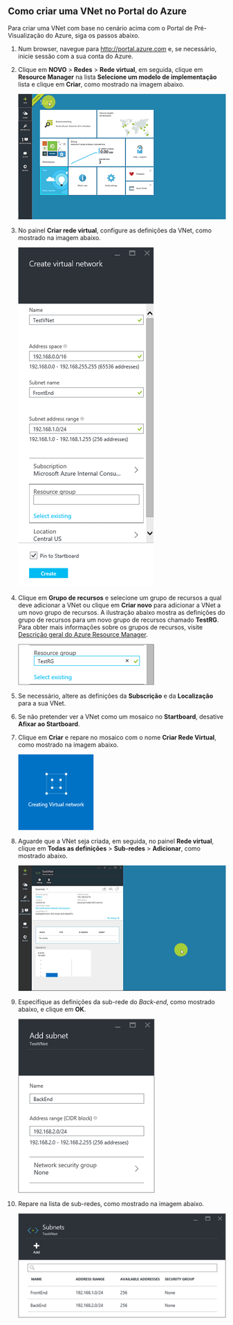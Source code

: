 ## <a name="how-to-create-a-vnet-in-the-azure-portal"></a>Como criar uma VNet no Portal do Azure
Para criar uma VNet com base no cenário acima com o Portal de Pré-Visualização do Azure, siga os passos abaixo.

1. Num browser, navegue para http://portal.azure.com e, se necessário, inicie sessão com a sua conta do Azure.
2. Clique em **NOVO** > **Redes** > **Rede virtual**, em seguida, clique em **Resource Manager** na lista **Selecione um modelo de implementação** lista e clique em **Criar**, como mostrado na imagem abaixo.
   
    ![Criar a VNet no Portal do Azure](./media/virtual-networks-create-vnet-arm-pportal-include/vnet-create-arm-pportal-figure1.gif)
3. No painel **Criar rede virtual**, configure as definições da VNet, como mostrado na imagem abaixo.
   
    ![Painel Criar rede virtual](./media/virtual-networks-create-vnet-arm-pportal-include/vnet-create-arm-pportal-figure2.png)
4. Clique em **Grupo de recursos** e selecione um grupo de recursos a qual deve adicionar a VNet ou clique em **Criar novo** para adicionar a VNet a um novo grupo de recursos. A ilustração abaixo mostra as definições do grupo de recursos para um novo grupo de recursos chamado **TestRG**. Para obter mais informações sobre os grupos de recursos, visite [Descrição geral do Azure Resource Manager](../articles/azure-resource-manager/resource-group-overview.md#resource-groups).
   
    ![Grupo de recursos](./media/virtual-networks-create-vnet-arm-pportal-include/vnet-create-arm-pportal-figure3.png)
5. Se necessário, altere as definições da **Subscrição** e da **Localização** para a sua VNet. 
6. Se não pretender ver a VNet como um mosaico no **Startboard**, desative **Afixar ao Startboard**. 
7. Clique em **Criar** e repare no mosaico com o nome **Criar Rede Virtual**, como mostrado na imagem abaixo.
   
    ![Mosaico Criar rede virtual](./media/virtual-networks-create-vnet-arm-pportal-include/vnet-create-arm-pportal-figure4.png)
8. Aguarde que a VNet seja criada, em seguida, no painel **Rede virtual**, clique em **Todas as definições** > **Sub-redes** > **Adicionar**, como mostrado abaixo.
   
    ![Adicionar a sub-rede no Portal do Azure](./media/virtual-networks-create-vnet-arm-pportal-include/vnet-create-arm-pportal-figure5.gif)
9. Especifique as definições da sub-rede do *Back-end*, como mostrado abaixo, e clique em **OK**. 
   
    ![Definições da sub-rede](./media/virtual-networks-create-vnet-arm-pportal-include/vnet-create-arm-pportal-figure6.png)
10. Repare na lista de sub-redes, como mostrado na imagem abaixo.
    
    ![Lista de sub-redes na VNet](./media/virtual-networks-create-vnet-arm-pportal-include/vnet-create-arm-pportal-figure7.png)



<!--HONumber=Nov16_HO2-->


